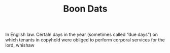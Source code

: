 ---
title: Boon Dats
letter: B
permalink: "/definitions/bld-boon-dats.html"
body: In English law. Certaln days in the year (sometimes called “due days”) on which
  tenants in copyhold were obliged to perform corporal services for the lord, whishaw
published_at: '2018-07-07'
source: Black's Law Dictionary 2nd Ed (1910)
layout: post
---
